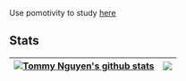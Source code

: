 Use pomotivity to study [here](https://www.pomotivity.com/)

## Stats
|<a href="[https://github.com/TommyNguyen14/TommyNguyen14"><img align="center" src="https://github-readme-stats-tommynguyen14s-projects.vercel.app/api?username=TommyNguyen14&show_icons=true&include_all_commits=true&theme=rose&hide_border=true" alt="Tommy Nguyen's github stats" /></a> | <a href="https://github.com/TommyNguyen14/TommyNguyen14"><img align="center" src="https://github-readme-stats-tommynguyen14s-projects.vercel.app/api/top-langs/?username=TommyNguyen14&layout=compact&theme=rose&hide_border=true" /></a> |
| ------------- | ------------- |

